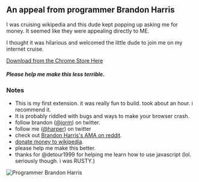 ## An appeal from programmer Brandon Harris

I was cruising wikipedia and this dude kept popping up asking me for money. It seemed like they were appealing directly to ME. 

I thought it was hilarious and welcomed the little dude to join me on my internet cruise. 

[Download from the Chrome Store Here](https://chrome.google.com/webstore/detail/nffmonhnmojnphlkppocceaclkncgknn)

##### Please help me make this less terrible. 

### Notes

* This is my first extension. it was really fun to build. took about an hour. i recommend it. 
* It is probably riddled with bugs and ways to make your browser crash. 
* follow brandon ([@jorm](https://twitter.com/jorm)) on twitter.
* follow me ([@harper](https://twitter.com/jorm)) on twitter
* check out [Brandon Harris's AMA on reddit](http://www.reddit.com/r/IAmA/comments/mr4pf/i_am_wikipedia_programmer_brandon_harris_ama/).
* [donate money to wikipedia](https://donate.wikimedia.org/wiki/Special:FundraiserLandingPage?&template=Lp-layout-default&appeal-template=Appeal-template-default&appeal=Appeal-Brandon&form-template=Form-template-default&form-countryspecific=Form-countryspecific-control&utm_medium=sitenotice&utm_source=socialmedia&utm_campaign=C11_socialmedia_reddit). 
* please help me make this better. 
* thanks for @detour1999 for helping me learn how to use javascript (lol. seriously though. i was RUSTY.)

![Programmer Brandon Harris](https://harperreed.org/brandon.png)
